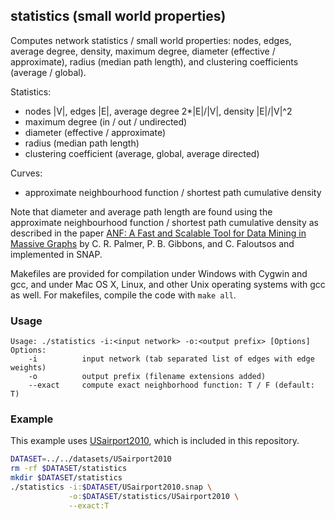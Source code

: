 statistics (small world properties)
------------------------------------

Computes network statistics / small world properties: nodes, edges, average
degree, density, maximum degree, diameter (effective / approximate), radius
(median path length), and clustering coefficients (average / global).

Statistics:

  - nodes |V|, edges |E|, average degree 2*|E|/|V|, density |E|/|V|^2
  - maximum degree (in / out / undirected)
  - diameter (effective / approximate)
  - radius (median path length)
  - clustering coefficient (average, global, average directed)

Curves:

  - approximate neighbourhood function / shortest path cumulative density

Note that diameter and average path length are found using the approximate
neighbourhood function / shortest path cumulative density as described in
the paper [ANF: A Fast and Scalable Tool for Data Mining in Massive Graphs](http://www.cs.cmu.edu/~christos/PUBLICATIONS/kdd02-anf.pdf)
by C. R. Palmer, P. B. Gibbons, and C. Faloutsos and implemented in SNAP.

Makefiles are provided for compilation under Windows with Cygwin and gcc,
and under Mac OS X, Linux, and other Unix operating systems with gcc as
well. For makefiles, compile the code with `make all`.

### Usage ###

```
Usage: ./statistics -i:<input network> -o:<output prefix> [Options]
Options:
    -i          input network (tab separated list of edges with edge weights)
    -o          output prefix (filename extensions added)
    --exact     compute exact neighborhood function: T / F (default: T)
```

### Example ###

This example uses [USairport2010](/contrib/yins-enas/datasets/USairport2010),
which is included in this repository. 

```bash
DATASET=../../datasets/USairport2010
rm -rf $DATASET/statistics
mkdir $DATASET/statistics
./statistics -i:$DATASET/USairport2010.snap \
             -o:$DATASET/statistics/USairport2010 \
             --exact:T
```
